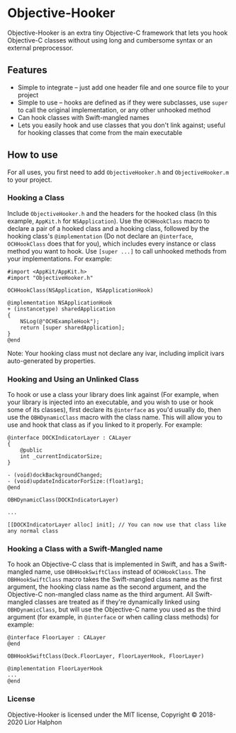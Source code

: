 # Objective-Hooker

Objective-Hooker is an extra tiny Objective-C framework that lets you hook Objective-C classes without using long and cumbersome syntax or an external preprocessor.

## Features

* Simple to integrate – just add one header file and one source file to your project
* Simple to use – hooks are defined as if they were subclasses, use `super` to call the original implementation, or any other unhooked method
* Can hook classes with Swift-mangled names
* Lets you easily hook and use classes that you don't link against; useful for hooking classes that come from the main executable

## How to use

For all uses, you first need to add `ObjectiveHooker.h` and `ObjectiveHooker.m` to your project.

### Hooking a Class

Include `ObjectiveHooker.h` and the headers for the hooked class (In this example, `AppKit.h` for `NSApplication`).  Use the `OCHHookClass` macro to declare a pair of a hooked class and a hooking class, followed by the hooking class's `@implementation` (Do not declare an `@interface`, `OCHHookClass` does that for you), which includes every instance or class method you want to hook. Use `[super ...]` to call unhooked methods from your implementations. For example:

```
#import <AppKit/AppKit.h>
#import "ObjectiveHooker.h"

OCHHookClass(NSApplication, NSApplicationHook)

@implementation NSApplicationHook
+ (instancetype) sharedApplication
{
    NSLog(@"OCHExampleHook");
    return [super sharedApplication];
}
@end
```

Note: Your hooking class must not declare any ivar, including implicit ivars auto-generated by properties.

### Hooking and Using an Unlinked Class

To hook or use a class your library does link against (For example, when your library is injected into an executable, and you wish to use or hook some of its classes), first declare its `@interface` as you'd usually do, then use the `OBHDynamicClass` macro with the class name. This will allow you to use and hook that class as if you linked to it properly. For example:

```
@interface DOCKIndicatorLayer : CALayer
{
    @public
    int _currentIndicatorSize;
}

- (void)dockBackgroundChanged;
- (void)updateIndicatorForSize:(float)arg1;
@end

OBHDynamicClass(DOCKIndicatorLayer)

...

[[DOCKIndicatorLayer alloc] init]; // You can now use that class like any normal class
```

### Hooking a Class with a Swift-Mangled name

To hook an Objective-C class that is implemented in Swift, and has a Swift-mangled name, use `OBHHookSwiftClass` instead of `OCHHookClass`.  The `OBHHookSwiftClass` macro takes the Swift-mangled class name as the first argument, the hooking class name as the second argument, and the Objective-C non-mangled class name as the third argument. All Swift-mangled classes are treated as if they're dynamically linked using `OBHDynamicClass`, but will use the Objective-C name you used as the third argument (for example, in `@interface` or when calling class methods) for example:

```
@interface FloorLayer : CALayer
@end

OBHHookSwiftClass(Dock.FloorLayer, FloorLayerHook, FloorLayer)

@implementation FloorLayerHook
...
@end
```

### License

Objective-Hooker is licensed under the MIT license, Copyright © 2018-2020 Lior Halphon
